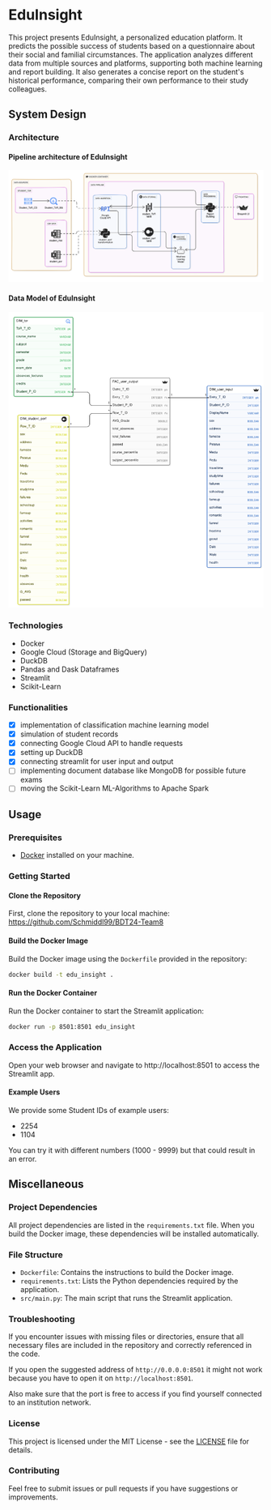 # EduInsight

This project presents EduInsight, a personalized education platform. It predicts the possible success of students based on a questionnaire about their social and familial circumstances. The application analyzes different data from multiple sources and platforms, supporting both machine learning and report building. It also generates a concise report on the student's historical performance, comparing their own performance to their study colleagues. 

## System Design

### Architecture
#### Pipeline architecture of EduInsight
![Architecture of EduInsight](images/Architecture.png)
#### Data Model of EduInsight
![Data Model of EduInsight](images/Data_Model.png)

### Technologies

- Docker
- Google Cloud (Storage and BigQuery)
- DuckDB
- Pandas and Dask Dataframes
- Streamlit
- Scikit-Learn 

### Functionalities

* [x] implementation of classification machine learning model
* [x] simulation of student records 
* [x] connecting Google Cloud API to handle requests
* [x] setting up DuckDB
* [x] connecting streamlit for user input and output
* [ ] implementing document database like MongoDB for possible future exams
* [ ] moving the Scikit-Learn ML-Algorithms to Apache Spark 
## Usage

### Prerequisites

- [Docker](https://docs.docker.com/get-docker/) installed on your machine.

### Getting Started

#### Clone the Repository

First, clone the repository to your local machine: 
https://github.com/Schmiddl99/BDT24-Team8 

#### Build the Docker Image

Build the Docker image using the `Dockerfile` provided in the repository:

```sh
docker build -t edu_insight .
```

#### Run the Docker Container

Run the Docker container to start the Streamlit application:

```sh
docker run -p 8501:8501 edu_insight
```

### Access the Application

Open your web browser and navigate to http://localhost:8501 to access the Streamlit app.

#### Example Users

We provide some Student IDs of example users: 
- 2254
- 1104

You can try it with different numbers (1000 - 9999) but that could result in an error.


## Miscellaneous

### Project Dependencies

All project dependencies are listed in the `requirements.txt` file. When you build the Docker image, these dependencies will be installed automatically.

### File Structure

- `Dockerfile`: Contains the instructions to build the Docker image.
- `requirements.txt`: Lists the Python dependencies required by the application.
- `src/main.py`: The main script that runs the Streamlit application.

### Troubleshooting

If you encounter issues with missing files or directories, ensure that all necessary files are included in the repository and correctly referenced in the code.

If you open the suggested address of `http://0.0.0.0:8501` it might not work because you have to open it on `http://localhost:8501`. 

Also make sure that the port is free to access if you find yourself connected to an institution network.  

### License

This project is licensed under the MIT License - see the [LICENSE](LICENSE) file for details.

### Contributing

Feel free to submit issues or pull requests if you have suggestions or improvements.
